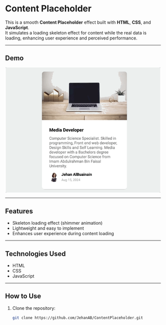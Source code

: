 #  Content Placeholder

This is a smooth **Content Placeholder** effect built with **HTML**, **CSS**, and **JavaScript**.  
It simulates a loading skeleton effect for content while the real data is loading, enhancing user experience and perceived performance.

---

##  Demo

<p align="center">
  <img src="demo.gif" alt="Demo of Content Placeholder" width="500"/>
</p>

---

##  Features
- Skeleton loading effect (shimmer animation)  
- Lightweight and easy to implement  
- Enhances user experience during content loading  

---

##  Technologies Used
- HTML  
- CSS  
- JavaScript  

---

##  How to Use
1. Clone the repository:
   ```bash
   git clone https://github.com/JehanAB/ContentPlaceholder.git
